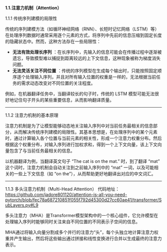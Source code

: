 **1.1.注意力机制（Attention）**

1.1.1 传统序列建模的局限性

传统的序列建模方法（如循环神经网络（RNN）、长短时记忆网络（LSTM）等）在处理序列数据时通常采用逐个元素的方式，将序列中先前的信息压缩到固定长度的隐藏状态中。然而，这种方法存在一些局限性：

- **无法有效处理长序列** ：在长序列中，先输入的信息可能会在传播过程中逐渐被遗忘，导致模型难以捕捉到距离较远的上下文信息，这种现象被称为梯度消失问题。
- **无法灵活关注不同位置** ：传统的序列模型在生成每个输出时，只能按照固定顺序逐个处理输入序列，并且对所有输入位置的权重是一样的，无法根据当前任务的需求动态改变对不同位置的关注程度。

例如，在机器翻译任务中，当翻译较长的句子时，传统的 LSTM 模型可能无法很好地记住句子开头的某些重要信息，从而影响翻译质量。


------

1.1.2 注意力机制的基本原理

注意力机制是为了让模型能够动态地关注输入序列中对当前任务最相关的信息部分，从而解决传统序列建模的局限性。其基本思想是，在处理序列中的某个元素时，通过计算输入各个位置与当前元素的相关性，形成一个注意力权重分布。然后根据这个权重分布，对输入序列进行加权求和，得到一个上下文向量，该上下文向量包含了与当前任务最相关的信息。

以机器翻译为例，当翻译英文句子 “The cat is on the mat.” 时，到了翻译 “mat” 这个词时，注意力机制会自动关注到之前输入序列中的 “mat” 一词，以及可能相关的一些上下文信息（如 “on the”），从而帮助更好地翻译出对应的中文词汇。

------
1.1.3 多头注意力机制（Multi-Head Attention）
代码地址：https://github.com/jadore801120/attention-is-all-you-need-pytorch/blob/fec78a687210851f055f792d45300d27cc60ae41/transformer/SubLayers.py#L9

多头注意力（MHA）是Transformer模型架构中的一个核心组件，它允许模型在处理输入序列时能够同时关注来自不同位置的不同表示子空间的信息。

MHA通过将输入向量分割成多个并行的注意力“头”，每个头独立地计算注意力权重并产生输出，然后将这些输出通过拼接和线性变换进行合并以生成最终的注意力表示。
